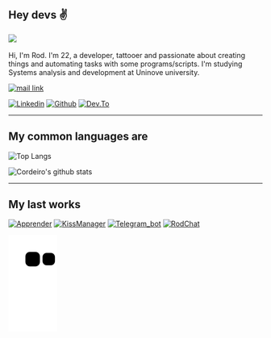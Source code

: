 ## Hey devs ✌️

<img src="https://rodcordeiro.github.io/shares/img/myCard3.png" height="400"/>

Hi, I'm Rod. I'm 22, a developer, tattooer and passionate about creating things and automating tasks with some programs/scripts. I'm studying Systems analysis and development at Uninove university.

[![mail link](https://img.shields.io/badge/rodrigomendoncca%40gmail.com-black?&style=for-the-badge&logo=gmail)](mailto:rodrigomendoncca@gmail.com) 

[![Linkedin](https://img.shields.io/badge/rodrigomcordeiro-black?&style=for-the-badge&logo=linkedin&logoColor=blue)](https://www.linkedin.com/in/rodrigomcordeiro)
[![Github](https://img.shields.io/badge/rodcordeiro-black?&style=for-the-badge&logo=github)](https://github.com/rodcordeiro)
[![Dev.To](https://img.shields.io/badge/rodcordeiro-black?&style=for-the-badge&logo=dev.to)](https://dev.to/rodcordeiro)

---
## My common languages are

![Top Langs](https://github-readme-stats.vercel.app/api/top-langs/?username=rodcordeiro&theme=dark&layout=compact&bg_color=28,090909,222)


![Cordeiro's github stats](https://github-readme-stats.vercel.app/api?username=rodcordeiro&show_icons=true&theme=dark&bg_color=28,090909,222&count_private=true)


---
## My last works
[![Apprender](https://github-readme-stats.vercel.app/api/pin/?username=rodcordeiro&repo=apprenderApp&theme=dark&bg_color=28,090909,222&layout=compact)](https://github.com/rodcordeiro/apprenderMobile)
[![KissManager](https://github-readme-stats.vercel.app/api/pin/?username=rodcordeiro&repo=kissManager&theme=dark&bg_color=28,090909,222&layout=compact)](https://github.com/rodcordeiro/kissManagerMobile)
[![Telegram_bot](https://github-readme-stats.vercel.app/api/pin/?username=rodcordeiro&repo=bot_beltis&theme=dark&bg_color=28,090909,222&layout=compact)](https://github.com/rodcordeiro/bot_beltis)
[![RodChat](https://github-readme-stats.vercel.app/api/pin/?username=rodcordeiro&repo=chat&theme=dark&bg_color=28,090909,222&layout=compact)](https://github.com/rodcordeiro/chat)

![Snake animation](https://github.com/rafaballerini/rafaballerini/blob/output/github-contribution-grid-snake.svg)
<!-- ![](https://komarev.com/ghpvc/?username=rodcordeiro&style=flat-square) -->

<!-- 
REFERENCES
https://github.com/oppsec/oppsec/blob/master/README.md

https://github.com/fdaciuk/fdaciuk/blob/main/fdaciuk.js

https://github.com/rafaballerini/rafaballerini/blob/main/README.md
-->
